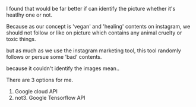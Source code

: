 I found that would be far better if can identify the picture whether it's heatlhy one or not.

Because as our concept is 'vegan' and 'healing' contents on instagram, 
we should not follow or like on picture which contains any animal cruelty or toxic things.

but as much as we use the instagram marketing tool, this tool randomly follows or persue some 'bad' contents.

because it couldn't identify the images mean..


There are 3 options for me. 
1. Google cloud API 
2. not3. Google Tensorflow API